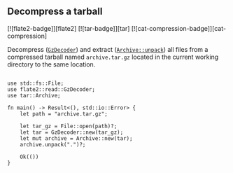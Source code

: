 ## Decompress a tarball

[![flate2-badge]][flate2] [![tar-badge]][tar] [![cat-compression-badge]][cat-compression]

Decompress ([`GzDecoder`]) and
extract ([`Archive::unpack`]) all files from a compressed tarball
named `archive.tar.gz` located in the current working directory
to the same location.

```rust,editable,no_run

use std::fs::File;
use flate2::read::GzDecoder;
use tar::Archive;

fn main() -> Result<(), std::io::Error> {
    let path = "archive.tar.gz";

    let tar_gz = File::open(path)?;
    let tar = GzDecoder::new(tar_gz);
    let mut archive = Archive::new(tar);
    archive.unpack(".")?;

    Ok(())
}
```

[`Archive::unpack`]: https://docs.rs/tar/*/tar/struct.Archive.html#method.unpack
[`GzDecoder`]: https://docs.rs/flate2/*/flate2/read/struct.GzDecoder.html
